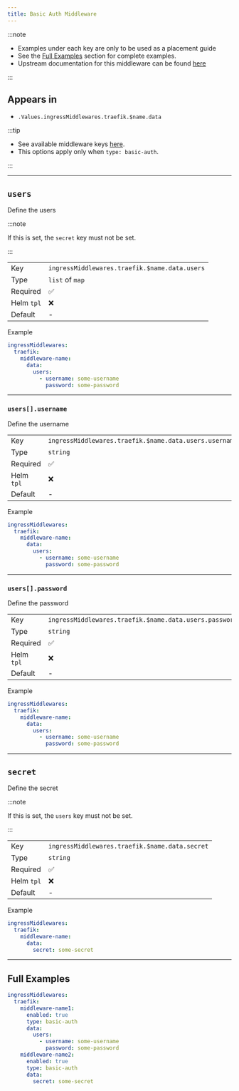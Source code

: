 ```yaml
---
title: Basic Auth Middleware
---
```


:::note

- Examples under each key are only to be used as a placement guide
- See the [Full Examples](/truecharts-common/middlewares/traefik/basic-auth#full-examples) section for complete examples.
- Upstream documentation for this middleware can be found [here](https://doc.traefik.io/traefik/middlewares/http/basicauth)

:::

## Appears in

- `.Values.ingressMiddlewares.traefik.$name.data`

:::tip

- See available middleware keys [here](/truecharts-common/middlewares).
- This options apply only when `type: basic-auth`.

:::

---

## `users`

Define the users

:::note

If this is set, the `secret` key must not be set.

:::

|            |                                               |
| ---------- | --------------------------------------------- |
| Key        | `ingressMiddlewares.traefik.$name.data.users` |
| Type       | `list` of `map`                               |
| Required   | ✅                                             |
| Helm `tpl` | ❌                                             |
| Default    | -                                             |

Example

```yaml
ingressMiddlewares:
  traefik:
    middleware-name:
      data:
        users:
          - username: some-username
            password: some-password
```

---

### `users[].username`

Define the username

|            |                                                        |
| ---------- | ------------------------------------------------------ |
| Key        | `ingressMiddlewares.traefik.$name.data.users.username` |
| Type       | `string`                                               |
| Required   | ✅                                                      |
| Helm `tpl` | ❌                                                      |
| Default    | -                                                      |

Example

```yaml
ingressMiddlewares:
  traefik:
    middleware-name:
      data:
        users:
          - username: some-username
            password: some-password
```

---

### `users[].password`

Define the password

|            |                                                        |
| ---------- | ------------------------------------------------------ |
| Key        | `ingressMiddlewares.traefik.$name.data.users.password` |
| Type       | `string`                                               |
| Required   | ✅                                                      |
| Helm `tpl` | ❌                                                      |
| Default    | -                                                      |

Example

```yaml
ingressMiddlewares:
  traefik:
    middleware-name:
      data:
        users:
          - username: some-username
            password: some-password
```

---

## `secret`

Define the secret

:::note

If this is set, the `users` key must not be set.

:::

|            |                                                |
| ---------- | ---------------------------------------------- |
| Key        | `ingressMiddlewares.traefik.$name.data.secret` |
| Type       | `string`                                       |
| Required   | ✅                                              |
| Helm `tpl` | ❌                                              |
| Default    | -                                              |

Example

```yaml
ingressMiddlewares:
  traefik:
    middleware-name:
      data:
        secret: some-secret
```

---

## Full Examples

```yaml
ingressMiddlewares:
  traefik:
    middleware-name1:
      enabled: true
      type: basic-auth
      data:
        users:
          - username: some-username
            password: some-password
    middleware-name2:
      enabled: true
      type: basic-auth
      data:
        secret: some-secret
```
